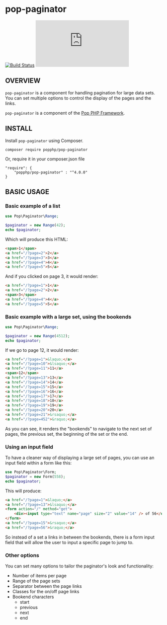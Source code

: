 pop-paginator
=============

[![Build Status](https://github.com/popphp/pop-paginator/workflows/phpunit/badge.svg)](https://github.com/popphp/pop-paginator/actions)
[![Coverage Status](http://cc.popphp.org/coverage.php?comp=pop-paginator)](http://cc.popphp.org/pop-paginator/)

OVERVIEW
--------
`pop-paginator` is a component for handling pagination for large data sets.
You can set multiple options to control the display of the pages and the links.

`pop-paginator` is a component of the [Pop PHP Framework](http://www.popphp.org/).

INSTALL
-------

Install `pop-paginator` using Composer.

    composer require popphp/pop-paginator

Or, require it in your composer.json file

    "require": {
        "popphp/pop-paginator" : "^4.0.0"
    }


BASIC USAGE
-----------

### Basic example of a list

```php
use Pop\Paginator\Range;

$paginator = new Range(42);
echo $paginator;
```

Which will produce this HTML:

```html
<span>1</span>
<a href="/?page=2">2</a>
<a href="/?page=3">3</a>
<a href="/?page=4">4</a>
<a href="/?page=5">5</a>
```

And if you clicked on page 3, it would render:

```html
<a href="/?page=1">1</a>
<a href="/?page=2">2</a>
<span>3</span>
<a href="/?page=4">4</a>
<a href="/?page=5">5</a>
```

### Basic example with a large set, using the bookends

```php
use Pop\Paginator\Range;

$paginator = new Range(4512);
echo $paginator;
```

If we go to page 12, it would render:

```html
<a href="/?page=1">&laquo;</a>
<a href="/?page=10">&lsaquo;</a>
<a href="/?page=11">11</a>
<span>12</span>
<a href="/?page=13">13</a>
<a href="/?page=14">14</a>
<a href="/?page=15">15</a>
<a href="/?page=16">16</a>
<a href="/?page=17">17</a>
<a href="/?page=18">18</a>
<a href="/?page=19">19</a>
<a href="/?page=20">20</a>
<a href="/?page=21">&rsaquo;</a>
<a href="/?page=452">&raquo;</a>
```

As you can see, it renders the "bookends" to navigate to the next set of pages,
the previous set, the beginning of the set or the end.

### Using an input field

To have a cleaner way of displaying a large set of pages, you can use an input field
within a form like this:

```php
use Pop\Paginator\Form;
$paginator = new Form(558);
echo $paginator;
```

This will produce:

```html
<a href="/?page=1">&laquo;</a>
<a href="/?page=13">&lsaquo;</a>
<form action="/" method="get">
    <div><input type="text" name="page" size="2" value="14" /> of 56</div>
</form>
<a href="/?page=15">&rsaquo;</a>
<a href="/?page=56">&raquo;</a>
```

So instead of a set a links in between the bookends, there is a form input field
that will allow the user to input a specific page to jump to.

### Other options

You can set many options to tailor the paginator's look and functionality:

* Number of items per page
* Range of the page sets
* Separator between the page links
* Classes for the on/off page links
* Bookend characters
    + start
    + previous
    + next
    + end